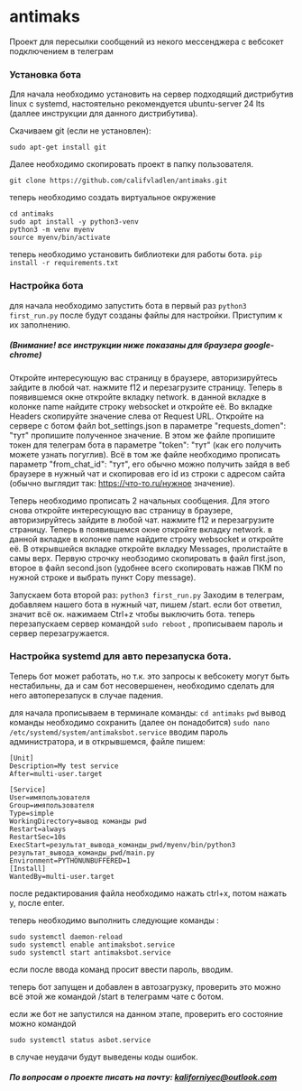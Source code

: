 # antimaks
Проект для пересылки сообщений из некого мессенджера с вебсокет подключением в телеграм
### Установка бота
Для начала необходимо установить на сервер подходящий дистрибутив linux с systemd, настоятельно рекомендуется ubuntu-server 24 lts (даллее инструкции для данного дистрибутива).

Скачиваем git (если не установлен):

```sudo apt-get install git```

Далее необходимо скопировать проект в папку пользователя.

```git clone https://github.com/califvladlen/antimaks.git```

теперь необходимо создать виртуальное окружение
```
cd antimaks
sudo apt install -y python3-venv
python3 -m venv myenv
source myenv/bin/activate
```

теперь необходимо установить библиотеки для работы бота.
```pip install -r requirements.txt```

### Настройка бота
для начала необходимо запустить бота в первый раз 
```python3 first_run.py```
после будут созданы файлы для настройки.
Приступим к их заполнению.
##### (Внимание! все инструкции ниже показаны для браузера google-chrome)
Откройте интересующую вас страницу в браузере, авторизируйтесь зайдите в любой чат. нажмите f12 и перезагрузите страницу. Теперь в появившемся окне откройте вкладку network. в данной вкладке в колонке name найдите строку websocket и откройте её. Во вкладке Headers скопируйте значение слева от Request URL. Откройте на сервере с ботом файл bot_settings.json в параметре "requests_domen": "тут" пропишите полученное значение.
В этом же файле пропишите токен для телеграм бота в параметре "token": "тут" (как его получить можете узнать погуглив).
Всё в том же файле необходимо прописать параметр "from_chat_id": "тут", его обычно можно получить зайдя в веб браузере в нужный чат и скопировав его id из строки с адресом сайта (обычно выглядит так: https://что-то.ru/нужное значение).

Теперь необходимо прописать 2 начальных сообщения. Для этого снова откройте интересующую вас страницу в браузере, авторизируйтесь зайдите в любой чат. нажмите f12 и перезагрузите страницу. Теперь в появившемся окне откройте вкладку network. в данной вкладке в колонке name найдите строку websocket и откройте её. В открывшейся вкладке откройте вкладку Messages, пролистайте в самы верх. Первую строчку необзодимо скопировать в файл first.json, второе в файл second.json (удобнее всего скопировать нажав ПКМ по нужной строке и выбрать пункт Copy message). 

Запускаем бота второй раз:
```python3 first_run.py```
Заходим в телеграм, добавляем нашего бота в нужный чат, пишем /start. если бот ответил, значит всë ок. нажимаем Ctrl+z чтобы выключить бота. 
теперь перезапускаем сервер командой ```sudo reboot``` , прописываем пароль и сервер перезагружается. 

### Настройка systemd для авто перезапуска бота. 

Теперь бот может работать, но т.к. это запросы к вебсокету могут быть нестабильны, да и сам бот несовершенен, необходимо сделать для него автоперезапуск в случае падения.

для начала прописываем в терминале команды:
```cd antimaks```
```pwd``` 
вывод команды необходимо сохранить (далее он понадобится)
```sudo nano /etc/systemd/system/antimaksbot.service```
вводим пароль администратора, и в открывшемся, файле пишем:
```
[Unit]
Description=My test service
After=multi-user.target

[Service]
User=имяпользователя
Group=имяпользователя
Type=simple
WorkingDirectory=вывод команды pwd
Restart=always
RestartSec=10s
ExecStart=результат_вывода_команды_pwd/myenv/bin/python3 результат_вывода_команды_pwd/main.py
Environment=PYTHONUNBUFFERED=1
[Install]
WantedBy=multi-user.target
```

после редактирования файла необходимо нажать ctrl+x, потом нажать y, после enter.

теперь необходимо выполнить следующие команды :

```
sudo systemctl daemon-reload
sudo systemctl enable antimaksbot.service
sudo systemctl start antimaksbot.service

```

если после ввода команд просит ввести пароль, вводим. 

теперь бот запущен и добавлен в автозагрузку, проверить это можно всë этой же командой /start в телеграмм чате с ботом. 

если же бот не запустился на данном этапе, проверить его состояние можно командой 
```
sudo systemctl status asbot.service
```
в случае неудачи будут выведены коды ошибок. 

##### По вопросам о проекте писать на почту: kaliforniyec@outlook.com
